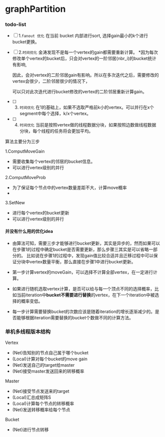 # graphPartition

### todo-list
- [ ] 1.` fanout 优化 ` 在当前 bucket 内部进行sort, 选择gain最小的k个进行bucket更换。
- [ ] 2.` 时间优化 ` 金涛发现不是每一个vertex的gain都需要重新计算。
    *因为每次修改单个vertex的bucket后，只会对vertex的一阶邻居(nbr_i)的bucket统计有影响,

    因此，会对vertex的二阶邻居gain有影响。所以在多次迭代之后，需要修改的vertex会很少，二阶邻居很少的情况下，
    
    可以只对此次迭代进行bucket修改的vertex的二阶邻居重新计算gain。

- [ ] 3. `时间优化` 在1的基础上，如果不选取严格前k小的vertex。可以并行在x个segment中每个选择，k/x个vertex。

- [ ] 4. `时间优化` 当前是按照vertex做的线程数据分块，如果按照边数做线程数据分块，每个线程的任务将会更加平均。


算法主要分为三步

1.ComputMoveGain

* 需要收集每个vertex的邻居的bucket信息。
* 可以进行vertex级别的并行

2.ComputMoveProb
* 为了保证每个节点中的vertex数量差距不大，计算move概率
* 

3.SetNew
* 进行每个vertex的bucket更新
* 可以进行vertex级别的并行


#### 并没有什么用的优化idea

* 由算法可知，需要三步才能够进行bucket更新，其实是异步的，然而如果可以在步骤1的过程中确定bucket是否需要更新，那么步骤三其实是可以省略一部分的。
比如说在步骤1的过程中，发现gain值比较合适并且迁移过程中可以保证分块中vertex数量平衡，那么直接在步骤1中进行bucket更新。

* 第一步计算vertex的moveGain，可以选择不计算全部vertex，在一定进行计算。

* 如果进行随机选取vertex计算，是否可以给与每一个顶点不同的选择概率，比如当前iteration中**bucket不需要进行替换**的vertex，在下一个iteration中被选择的概率变低。

* 每一步计算需要替换bucket的次数应该是随着iteration的增长逐渐减少的。是否能够根据iteration需要替换的bucket个数做不同的计算方法。

### 单机多线程版本结构
Vertex
* (Net)告知别的节点自己属于哪个bucket
* (Local)计算对每个bucket的move gain
* (Net)发送自己的target给master
* (Net)接受master发送回来的转移概率

Master
* (Net)接受节点发送来的target
* (Local)汇总成矩阵S
* (Local)计算每个节点的转移概率
* (Net)发送转移概率给每个节点

Bucket
* (Net)进行节点转移
